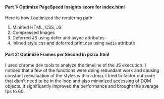 #### Part 1: Optimize PageSpeed Insights score for index.html

Here is how I optimized the rendering path:

1. Minified HTML, CSS, JS
2. Compressed Images
3. Deferred JS using defer and async attributes
4. Inlined style.css and deferred print.css using `media` attribute

#### Part 2: Optimize Frames per Second in pizza.html

I used chrome dev tools to analyze the timeline of the JS execution. I noticed that a few of the functions were doing redundant work and causing constant reevaluation of the styles within a loop. I tried to factor out code that didn’t need to be in the loop and also minimized accessing of DOM objects. It significantly improved the performance and brought the average fps to 60.